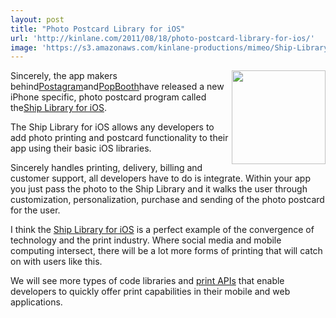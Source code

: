 ```yaml
---
layout: post
title: "Photo Postcard Library for iOS"
url: 'http://kinlane.com/2011/08/18/photo-postcard-library-for-ios/'
image: 'https://s3.amazonaws.com/kinlane-productions/mimeo/Ship-Library-for-iOS.png'
---
```


<img class="c1" src="https://s3.amazonaws.com/kinlane-productions/mimeo/Ship-Library-for-iOS.png" alt="" width="150" align="right" />

Sincerely, the app makers behind[Postagram][1]and[PopBooth][2]have released a new iPhone specific, photo postcard program called the[Ship Library for iOS][3].

The Ship Library for iOS allows any developers to add photo printing and postcard functionality to their app using their basic iOS libraries.

Sincerely handles printing, delivery, billing and customer support, all developers have to do is integrate. Within your app you just pass the photo to the Ship Library and it walks the user through customization, personalization, purchase and sending of the photo postcard for the user.

I think the [Ship Library for iOS][3] is a perfect example of the convergence of technology and the print industry. Where social media and mobile computing intersect, there will be a lot more forms of printing that will catch on with users like this.

We will see more types of code libraries and [print APIs][4] that enable developers to quickly offer print capabilities in their mobile and web applications.

   [1]: http://postagramapp.com/download (Postagram)
   [2]: http://popbooth.com/download (PopBooth)
   [3]: http://dev.sincerely.com/ (Ship Library for iOS)
   [4]: http://developer.mimeo.com (print APIs)
